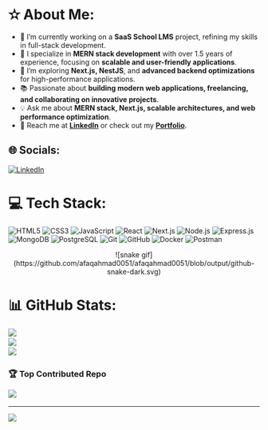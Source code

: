 # ✫ About Me:

- 🔬 I’m currently working on a **SaaS School LMS** project, refining my skills in full-stack development.
- 🌟 I specialize in **MERN stack development** with over 1.5 years of experience, focusing on **scalable and user-friendly applications**.
- 🔄 I’m exploring **Next.js, NestJS**, and **advanced backend optimizations** for high-performance applications.
- 📚 Passionate about **building modern web applications, freelancing, and collaborating on innovative projects**.
- 💡 Ask me about **MERN stack, Next.js, scalable architectures, and web performance optimization**.
- 💌 Reach me at **[LinkedIn](https://www.linkedin.com/in/moeez-butt-6303a524b/)** or check out my **[Portfolio](https://www.moeez.me/)**.

## 🌐 Socials:
[![LinkedIn](https://img.shields.io/badge/LinkedIn-%230077B5.svg?logo=linkedin&logoColor=white)](https://www.linkedin.com/in/moeez-butt-6303a524b/) 

# 💻 Tech Stack:
![HTML5](https://img.shields.io/badge/html5-%23E34F26.svg?style=for-the-badge&logo=html5&logoColor=white) 
![CSS3](https://img.shields.io/badge/css3-%231572B6.svg?style=for-the-badge&logo=css3&logoColor=white) 
![JavaScript](https://img.shields.io/badge/javascript-%23323330.svg?style=for-the-badge&logo=javascript&logoColor=%23F7DF1E) 
![React](https://img.shields.io/badge/react-%2361DAFB.svg?style=for-the-badge&logo=react&logoColor=white) 
![Next.js](https://img.shields.io/badge/next.js-%23000000.svg?style=for-the-badge&logo=next.js&logoColor=white) 
![Node.js](https://img.shields.io/badge/node.js-%2343853D.svg?style=for-the-badge&logo=node.js&logoColor=white) 
![Express.js](https://img.shields.io/badge/express.js-%23000000.svg?style=for-the-badge&logo=express&logoColor=white) 
![MongoDB](https://img.shields.io/badge/mongodb-%2347A248.svg?style=for-the-badge&logo=mongodb&logoColor=white) 
![PostgreSQL](https://img.shields.io/badge/postgresql-%23316192.svg?style=for-the-badge&logo=postgresql&logoColor=white) 
![Git](https://img.shields.io/badge/git-%23F05033.svg?style=for-the-badge&logo=git&logoColor=white) 
![GitHub](https://img.shields.io/badge/github-%23121011.svg?style=for-the-badge&logo=github&logoColor=white) 
![Docker](https://img.shields.io/badge/docker-%230db7ed.svg?style=for-the-badge&logo=docker&logoColor=white) 
![Postman](https://img.shields.io/badge/Postman-FF6C37?style=for-the-badge&logo=postman&logoColor=white)

<div align="center">
  ![snake gif](https://github.com/afaqahmad0051/afaqahmad0051/blob/output/github-snake-dark.svg)
</div>


# 📊 GitHub Stats:
![](https://github-readme-stats.vercel.app/api?username=moeez-butt&theme=dark&hide_border=false&include_all_commits=true&count_private=true)<br/>
![](https://github-readme-streak-stats.herokuapp.com/?user=moeez-butt&theme=dark&hide_border=false)<br/>
![](https://github-readme-stats.vercel.app/api/top-langs/?username=moeez-butt&theme=dark&hide_border=false&include_all_commits=true&count_private=true&layout=compact)

### 🏆 Top Contributed Repo
![](https://github-contributor-stats.vercel.app/api?username=moeez-butt&limit=5&theme=dark&combine_all_yearly_contributions=true)

---
[![](https://visitcount.itsvg.in/api?id=moeez-butt&icon=10&color=0)](https://visitcount.itsvg.in)

<!-- Proudly created with GPRM ( https://gprm.itsvg.in ) -->

